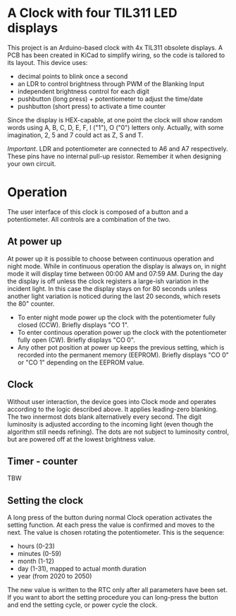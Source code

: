 # A Clock with four TIL311 LED displays
This project is an Arduino-based clock with 4x TIL311 obsolete displays. A PCB has been created in KiCad to simplify wiring, so the code is tailored to its layout.
This device uses:
* decimal points to blink once a second
* an LDR to control brightness through PWM of the Blanking Input
* independent brightness control for each digit
* pushbutton (long press) + potentiometer to adjust the time/date
* pushbutton (short press) to activate a time counter

Since the display is HEX-capable, at one point the clock will show random words using A, B, C, D, E, F, I ("1"), O ("0") letters only. Actually, with some imagination, 2, 5 and 7 could act as Z, S and T.

*Important*. LDR and potentiometer are connected to A6 and A7 respectively. These pins have no internal pull-up resistor. Remember it when designing your own circuit.

# Operation

The user interface of this clock is composed of a button and a potentiometer. All controls are a combination of the two.

## At power up

At power up it is possible to choose between continuous operation and night mode. While in continuous operation the display is always on, in night mode it will display time between 00:00 AM and 07:59 AM. During the day the display is off unless the clock registers a large-ish variation in the incident light. In this case the display stays on for 80 seconds unless another light variation is noticed during the last 20 seconds, which resets the 80" counter.

* To enter night mode power up the clock with the potentiometer fully closed (CCW). Briefly displays "CO 1".
* To enter continous operation power up the clock with the potentiometer fully open (CW). Briefly displays "CO 0".
* Any other pot position at power up keeps the previous setting, which is recorded into the permanent memory (EEPROM). Briefly displays "CO 0" or "CO 1" depending on the EEPROM value.

## Clock

Without user interaction, the device goes into Clock mode and operates according to the logic described above. It applies leading-zero blanking. The two innermost dots blank alternatively every second. The digit luminosity is adjusted according to the incoming light (even though the algorithm still needs refining). The dots are not subject to luminosity control, but are powered off at the lowest brightness value.

## Timer - counter

TBW

## Setting the clock

A long press of the button during normal Clock operation activates the setting function. At each press the value is confirmed and moves to the next. The value is chosen rotating the potentiometer. This is the sequence:
* hours (0-23)
* minutes (0-59)
* month (1-12)
* day (1-31), mapped to actual month duration
* year (from 2020 to 2050)

The new value is written to the RTC only after all parameters have been set. If you want to abort the setting procedure you can long-press the button and end the setting cycle, or power cycle the clock.

